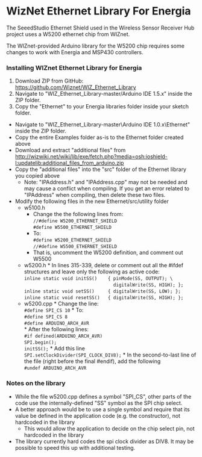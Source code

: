 WizNet Ethernet Library For Energia
===================================

The SeeedStudio Ethernet Shield used in the Wireless Sensor Receiver Hub
project uses a W5200 ethernet chip from WIZnet.

The WIZnet-provided Arduino library for the W5200 chip requires some changes
to work with Energia and MSP430 controllers.

### Installing WIZnet Ethernet Library for Energia ###

1. Download ZIP from GitHub: https://github.com/Wiznet/WIZ_Ethernet_Library
2. Navigate to "WIZ_Ethernet_Library-master/Arduino IDE 1.5.x" inside the ZIP folder.
3. Copy the "Ethernet" to your Energia libraries folder inside your sketch folder.
* Navigate to "WIZ_Ethernet_Library-master\Arduino IDE 1.0.x\Ethernet" inside the ZIP folder.
* Copy the entire Examples folder as-is to the Ethernet folder created above
* Download and extract "additional files" from http://wizwiki.net/wiki/lib/exe/fetch.php?media=osh:ioshield-l:updatelib:additional_files_from_arduino.zip
* Copy the "additional files" into the "src" folder of the Ethernet library you copied above
    * Note: "IPAddress.h" and "IPAddress.cpp" may not be needed and may cause a conflict when compiling. If you get an error related to "IPAddress" when compiling, then delete these two files.
* Modify the following files in the new Ethernet/src/utility folder
    * w5100.h  
        * Change the the following lines from:  
             `//#define W5200_ETHERNET_SHIELD`  
             `#define W5500_ETHERNET_SHIELD`         
        * To:  
              `#define W5200_ETHERNET_SHIELD`  
              `//#define W5500_ETHERNET_SHIELD`
        * That is, uncomment the W5200 definition, and comment out W5500
    * w5200.h
          * In lines 315-339, delete or comment out all the #ifdef structures and leave only the following as active code:  
              `inline static void initSS()    { pinMode(SS, OUTPUT); \`  
              `                                 digitalWrite(SS, HIGH); };`  
              `inline static void setSS()     { digitalWrite(SS, LOW); };`  
              `inline static void resetSS()   { digitalWrite(SS, HIGH); };`  
    * w5200.cpp
          * Change the  line:  
              `#define SPI_CS 10`
          * To:  
                  `#define SPI_CS 8`  
                  `#define ARDUINO_ARCH_AVR`  
          * After the following lines:  
                `#if defined(ARDUINO_ARCH_AVR)`  
                    `SPI.begin();`  
                    `initSS();`
              * Add this line  
                  `SPI.setClockDivider(SPI_CLOCK_DIV8);`
          * In the second-to-last line of the file (right before the final #endif), add the following  
                  `#undef ARDUINO_ARCH_AVR`

### Notes on the library ###

* While the file w5200.cpp defines a symbol "SPI_CS", other parts of the code use the internally-defined "SS" symbol as the SPI chip select.
* A better approach would be to use a single symbol and require that its value be defined in the application code (e.g. the constructor), not hardcoded in the library
    * This would allow the application to decide on the chip select pin, not hardcoded in the library
* The library currently hard codes the spi clock divider as DIV8. It may be possible to speed this up with additional testing.

